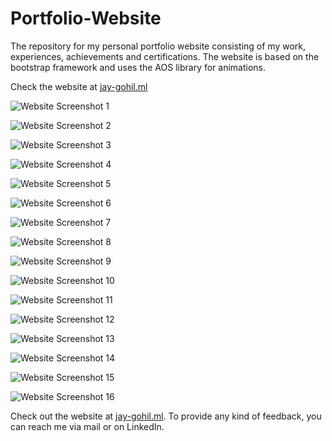 # Portfolio-Website
The repository for my personal portfolio website consisting of my work, experiences, achievements and certifications. The website is based on the bootstrap framework and uses the AOS library for animations.

Check the website at [jay-gohil.ml](http://jay-gohil.ml/)

![Website Screenshot 1](https://github.com/gohil-jay/Portfolio-Website/blob/main/Screenshot-1.png?raw=true)

![Website Screenshot 2](https://github.com/gohil-jay/Portfolio-Website/blob/main/Screenshot-2.jpg?raw=true)

![Website Screenshot 3](https://github.com/gohil-jay/Portfolio-Website/blob/main/Screenshot-3.png?raw=true)

![Website Screenshot 4](https://github.com/gohil-jay/Portfolio-Website/blob/main/Screenshot-4.jpg?raw=true)

![Website Screenshot 5](https://github.com/gohil-jay/Portfolio-Website/blob/main/Screenshot-5.png?raw=true)

![Website Screenshot 6](https://github.com/gohil-jay/Portfolio-Website/blob/main/Screenshot-6.jpg?raw=true)

![Website Screenshot 7](https://github.com/gohil-jay/Portfolio-Website/blob/main/Screenshot-7.png?raw=true)

![Website Screenshot 8](https://github.com/gohil-jay/Portfolio-Website/blob/main/Screenshot-8.jpg?raw=true)

![Website Screenshot 9](https://github.com/gohil-jay/Portfolio-Website/blob/main/Screenshot-9.png?raw=true)

![Website Screenshot 10](https://github.com/gohil-jay/Portfolio-Website/blob/main/Screenshot-10.jpg?raw=true)

![Website Screenshot 11](https://github.com/gohil-jay/Portfolio-Website/blob/main/Screenshot-11.png?raw=true)

![Website Screenshot 12](https://github.com/gohil-jay/Portfolio-Website/blob/main/Screenshot-12.jpg?raw=true)

![Website Screenshot 13](https://github.com/gohil-jay/Portfolio-Website/blob/main/Screenshot-13.png?raw=true)

![Website Screenshot 14](https://github.com/gohil-jay/Portfolio-Website/blob/main/Screenshot-14.jpg?raw=true)

![Website Screenshot 15](https://github.com/gohil-jay/Portfolio-Website/blob/main/Screenshot-15.png?raw=true)

![Website Screenshot 16](https://github.com/gohil-jay/Portfolio-Website/blob/main/Screenshot-16.jpg?raw=true)

Check out the website at [jay-gohil.ml](http://jay-gohil.ml/). To provide any kind of feedback, you can reach me via mail or on LinkedIn.
